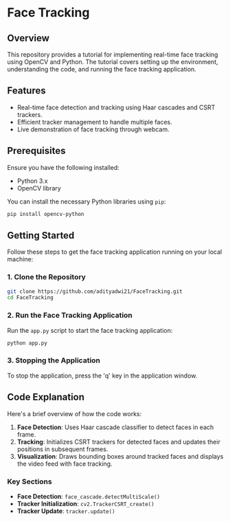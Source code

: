 
# Face Tracking

## Overview

This repository provides a tutorial for implementing real-time face tracking using OpenCV and Python. The tutorial covers setting up the environment, understanding the code, and running the face tracking application.

## Features

- Real-time face detection and tracking using Haar cascades and CSRT trackers.
- Efficient tracker management to handle multiple faces.
- Live demonstration of face tracking through webcam.

## Prerequisites

Ensure you have the following installed:

- Python 3.x
- OpenCV library

You can install the necessary Python libraries using `pip`:

```bash
pip install opencv-python
```

## Getting Started

Follow these steps to get the face tracking application running on your local machine:

### 1. Clone the Repository

```bash
git clone https://github.com/adityadwi21/FaceTracking.git
cd FaceTracking
```

### 2. Run the Face Tracking Application

Run the `app.py` script to start the face tracking application:

```bash
python app.py
```

### 3. Stopping the Application

To stop the application, press the 'q' key in the application window.

## Code Explanation

Here's a brief overview of how the code works:

1. **Face Detection**: Uses Haar cascade classifier to detect faces in each frame.
2. **Tracking**: Initializes CSRT trackers for detected faces and updates their positions in subsequent frames.
3. **Visualization**: Draws bounding boxes around tracked faces and displays the video feed with face tracking.

### Key Sections

- **Face Detection**: `face_cascade.detectMultiScale()`
- **Tracker Initialization**: `cv2.TrackerCSRT_create()`
- **Tracker Update**: `tracker.update()`
